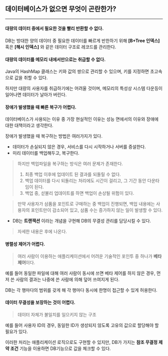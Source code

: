 ## 데이터베이스가 없으면 무엇이 곤란한가?

---

#### 대량의 데이터 중에서 필요한 것을 빨리 반환할 수 없다.

DB는 방대한 양의 데이터 중 필요한 데이터를 빠르게 반한하기 위해 **[B+Tree 인덱스]** 혹은 **[해시 인덱스]** 와 같은 데이터 구조로 레코드를 관리한다.


#### 대량의 데이터를 메모리 내에서만으로는 취급할 수 없다.

Java의 HashMap 클래스는 키와 값의 쌍으로 관리할 수 있으며, 키를 지정하면 초고속으로 값을 취할 수 있다.

하지만 대량의 사용자를 취급하기에는 어려울 것이며, 메모리의 특성상 시스템 다운등이 일어나면 데이터가 날아가 버린다.

#### 장애가 발생했을 때 빠른 복구가 어렵다.

데이터베이스가 사용되는 이유 중 가장 현실적인 이유는 성능 면에서의 이유와 장애에 대한 대책이라고 생각한다.

장애가 발생했을 때 복구하는 방법은 여러가지가 있다.
* 데이터가 손실되지 않은 경우, 서비스를 다시 시작하거나 서버를 증설한다.
* 미리 데이터를 백업해두고, 복구한다.
> 하지만 백업파일을 복구하는 방식은 여러 문제가 존재한다.
> 1. 최종 백업 이후에 업데이트 된 결과를 되돌릴 수 없다.
> 2. 백업 데이터를 다시 되돌리는 처리에도 시간이 걸리고, 그 기간 동안 다운타임이 된다.
> 3. 백업 중, 섣불리 업데이트를 하면 백업이 손상될 위험이 있다.

>만약 사용자가 삼품을 포인트로 구매하는 중 백업이 진행되면, 백업 내용에는 사용자의 포인트만이 감소되어 있고, 삼품 수는 증가하지 않는 일이 발생할 수 있다.

* DB는 **트랜잭션** 이라는 개념을 구현해 DB의 무결성 관리를 담당시킬 수 있다.
> 자세한 내용은 후에 나온다.

#### 병렬성 제어가 어렵다.

>여러 사람이 이용하는 애플리케이션에서 어려운 기술적인 포인투 중 하나가 **베타제어**이다.

예를 들어 동일한 파일에 대해 여러 사람이 동시에 쓰면 베타 제어를 하지 않은 경우, 먼저 쓴 사람의 결과는 나중에 쓴 사람에 의해 덮어 쓰여지게 된다.

DB는 각 행마다의 범위를 갖게 해 각 행마다 동시에 한명이 접근할 수 있게 허용한다.

#### 데이터 무결성을 보장하는 것이 어렵다.

>데이터 자체가 불일치를 일으키지 않는 구조

예를 들어 사용자 ID의 경우, 동일한 ID가 생성되지 않도록 고유의 값으로 할당해야 할 필요가 있다.

이러한 처리는 애플리케이션 로직으로도 구현할 수 있지만, DB가 가지는 **참조 무결정 제약 조건** 기능을 이용하면 DB기능으로 값을 체크할 수 있다.
